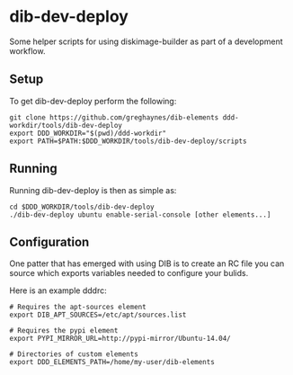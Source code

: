 dib-dev-deploy
==============

Some helper scripts for using diskimage-builder as part of a development
workflow.


Setup
-----

To get dib-dev-deploy perform the following:

    git clone https://github.com/greghaynes/dib-elements ddd-workdir/tools/dib-dev-deploy
    export DDD_WORKDIR="$(pwd)/ddd-workdir"
    export PATH=$PATH:$DDD_WORKDIR/tools/dib-dev-deploy/scripts


Running
-------

Running dib-dev-deploy is then as simple as:

    cd $DDD_WORKDIR/tools/dib-dev-deploy
    ./dib-dev-deploy ubuntu enable-serial-console [other elements...]


Configuration
-------------

One patter that has emerged with using DIB is to create an RC file you can
source which exports variables needed to configure your bulids.

Here is an example dddrc:

    # Requires the apt-sources element
    export DIB_APT_SOURCES=/etc/apt/sources.list

    # Requires the pypi element
    export PYPI_MIRROR_URL=http://pypi-mirror/Ubuntu-14.04/

    # Directories of custom elements
    export DDD_ELEMENTS_PATH=/home/my-user/dib-elements
